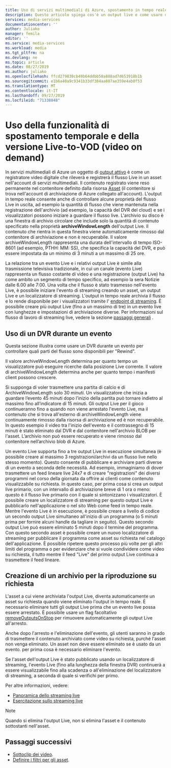 ```yaml
---
title: Uso di servizi multimediali di Azure, spostamento in tempo reale e Live-to-VOD (video on demand) | Microsoft Docs
description: Questo articolo spiega cos'è un output live e come usare un DVR cloud.
services: media-services
documentationcenter: ''
author: Juliako
manager: femila
editor: ''
ms.service: media-services
ms.workload: media
ms.tgt_pltfrm: na
ms.devlang: ne
ms.topic: article
ms.date: 08/27/2019
ms.author: juliako
ms.openlocfilehash: ffcd279830cb49b64ddbb58a888ad7d653918b1b
ms.sourcegitcommit: e1b6a40a9c9341b33df384aa607ae359e4ab0f53
ms.translationtype: MT
ms.contentlocale: it-IT
ms.lasthandoff: 09/27/2019
ms.locfileid: "71338848"
---
```

# <a name="using-time-shifting-and-live-to-vod-video-on-demand"></a>Uso della funzionalità di spostamento temporale e della versione Live-to-VOD (video on demand)

In servizi multimediali di Azure un oggetto di [output attivo](https://docs.microsoft.com/rest/api/media/liveoutputs) è come un registratore video digitale che rileverà e registrerà il flusso Live in un asset nell'account di servizi multimediali. Il contenuto registrato viene reso permanente nel contenitore definito dalla risorsa [Asset](https://docs.microsoft.com/rest/api/media/assets) (il contenitore si trova nell'account di archiviazione di Azure collegato all'account). L'output in tempo reale consente anche di controllare alcune proprietà del flusso Live in uscita, ad esempio la quantità di flusso che viene mantenuta nella registrazione dell'archivio (ad esempio, la capacità del DVR del cloud) e se i visualizzatori possono iniziare a guardare il flusso live. L'archivio su disco è una finestra di archivio circolare che include solo la quantità di contenuto specificato nella proprietà **archiveWindowLength** dell'output Live. Il contenuto che rientra in questa finestra viene automaticamente rimosso dal contenitore di archiviazione e non è recuperabile. Il valore archiveWindowLength rappresenta una durata dell'intervallo di tempo ISO-8601 (ad esempio, PTHH: MM: SS), che specifica la capacità del DVR, e può essere impostata da un minimo di 3 minuti a un massimo di 25 ore.

La relazione tra un evento Live e i relativi output Live è simile alla trasmissione televisiva tradizionale, in cui un canale (evento Live) rappresenta un flusso costante di video e una registrazione (output Live) ha come ambito un segmento di tempo specifico, ad esempio la sera Notizie dalle 6.00 alle 7:00. Una volta che il flusso è stato trasmesso nell'evento Live, è possibile iniziare l'evento di streaming creando un asset, un output Live e un localizzatore di streaming. L'output in tempo reale archivia il flusso e lo rende disponibile per i visualizzatori tramite l' [endpoint di streaming](https://docs.microsoft.com/rest/api/media/streamingendpoints). È possibile creare più output Live (fino a un massimo di tre) in un evento live con lunghezze e impostazioni di archiviazione diverse. Per informazioni sul flusso di lavoro di streaming live, vedere la sezione [passaggi generali](live-streaming-overview.md#general-steps) .

## <a name="using-a-dvr-during-an-event"></a>Uso di un DVR durante un evento 

Questa sezione illustra come usare un DVR durante un evento per controllare quali parti del flusso sono disponibili per "Rewind".

Il valore archiveWindowLength determina per quanto tempo un visualizzatore può eseguire ricerche dalla posizione Live corrente. Il valore di archiveWindowLength determina anche per quanto tempo i manifesti client possono crescere.

Si supponga di voler trasmettere una partita di calcio e di ArchiveWindowLength solo 30 minuti. Un visualizzatore che inizia a guardare l’evento 45 minuti dopo l’inizio della partita può tornare indietro al massimo fino all’indicatore di 15 minuti. Gli output Live per il gioco continueranno fino a quando non viene arrestato l'evento Live, ma il contenuto che si trova all'esterno di archiveWindowLength viene continuamente rimosso dalla risorsa di archiviazione ed è non recuperabile. In questo esempio il video tra l'inizio dell'evento e il contrassegno di 15 minuti è stato eliminato dal DVR e dal contenitore nell'archivio BLOB per l'asset. L’archivio non può essere recuperato e viene rimosso dal contenitore nell’archivio blob di Azure.

Un evento Live supporta fino a tre output Live in esecuzione simultanea (è possibile creare al massimo 3 registrazioni/archivi da un flusso live nello stesso momento). Questo consente di pubblicare e archiviare parti diverse di un evento a seconda delle necessità. Ad esempio, immaginiamo di dover trasmettere un feed lineare live 24x7 e di creare "registrazioni" dei diversi programmi nel corso della giornata da offrire ai clienti come contenuto visualizzabile su richiesta. In questo caso, per prima cosa si crea un output live primario, con un intervallo di archiviazione breve di 1 ora o meno: questo è il flusso live primario con il quale si sintonizzano i visualizzatori. È possibile creare un localizzatore di streaming per questo output Live e pubblicarlo nell'applicazione o nel sito Web come feed in tempo reale. Mentre l'evento Live è in esecuzione, è possibile creare a livello di codice un secondo output Live simultaneo all'inizio di un programma (o 5 minuti prima per fornire alcuni handle da tagliare in seguito). Questo secondo output Live può essere eliminato 5 minuti dopo il termine del programma. Con questo secondo asset è possibile creare un nuovo localizzatore di streaming per pubblicare il programma come asset su richiesta nel catalogo dell'applicazione. È possibile ripetere questo processo più volte per gli altri limiti del programma o per evidenziare che si vuole condividere come video su richiesta, il tutto mentre il feed "Live" del primo output Live continua a trasmettere il feed lineare. 

## <a name="creating-an-archive-for-on-demand-playback"></a>Creazione di un archivio per la riproduzione su richiesta

L'asset a cui viene archiviata l'output Live, diventa automaticamente un asset su richiesta quando viene eliminato l'output in tempo reale. È necessario eliminare tutti gli output Live prima che un evento live possa essere arrestato. È possibile usare un flag facoltativo [removeOutputsOnStop](https://docs.microsoft.com/rest/api/media/liveevents/stop#request-body) per rimuovere automaticamente gli output Live all'arresto. 

Anche dopo l'arresto e l'eliminazione dell'evento, gli utenti saranno in grado di trasmettere il contenuto archiviato come video su richiesta, purché l'asset non venga eliminato. Un asset non deve essere eliminato se è usato da un evento. per prima cosa è necessario eliminare l'evento.

Se l'asset dell'output Live è stato pubblicato usando un localizzatore di streaming, l'evento Live (fino alla lunghezza della finestra DVR) continuerà a essere visualizzabile fino alla scadenza o all'eliminazione del localizzatore di streaming, a seconda di quale si verifichi per primo.

Per altre informazioni, vedere:

- [Panoramica dello streaming live](live-streaming-overview.md)
- [Esercitazione sullo streaming live](stream-live-tutorial-with-api.md)

> [!NOTE]
> Quando si elimina l'output Live, non si elimina l'asset e il contenuto sottostanti nell'asset. 

## <a name="next-steps"></a>Passaggi successivi

* [Sottoclip dei video](subclip-video-rest-howto.md).
* [Definire i filtri per gli asset](filters-dynamic-manifest-rest-howto.md).
